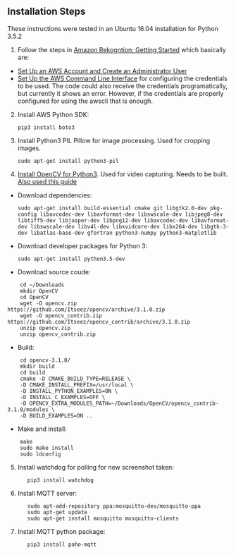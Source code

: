 ## Installation Steps

These instructions were tested in an Ubuntu 16.04 installation for Python 3.5.2

1. Follow the steps in [Amazon Rekogntion: Getting Started](http://docs.aws.amazon.com/rekognition/latest/dg/getting-started.html) which basically are:
  * [Set Up an AWS Account and Create an Administrator User](http://docs.aws.amazon.com/rekognition/latest/dg/setting-up.html)
  * [Set Up the AWS Command Line Interface](http://docs.aws.amazon.com/rekognition/latest/dg/setup-awscli.html) for configuring the credentials to be used. The code could also receive the credentials programatically, but currently it shows an error. However, if the credentials are properly configured for using the awscli that is enough.
2. Install AWS Python SDK:
   ```
   pip3 install boto3
   ```
3. Install Python3 PIL Pillow for image processing. Used for cropping images.
   ```
   sudo apt-get install python3-pil
   ```
4. [Install OpenCV for Python3](http://cyaninfinite.com/tutorials/installing-opencv-in-ubuntu-for-python-3/). Used for video capturing. Needs to be built. [Also used this guide](http://www.pyimagesearch.com/2016/10/24/ubuntu-16-04-how-to-install-opencv/)
  * Download dependencies:
    ```
    sudo apt-get install build-essential cmake git libgtk2.0-dev pkg-config libavcodec-dev libavformat-dev libswscale-dev libjpeg8-dev libtiff5-dev libjasper-dev libpng12-dev libavcodec-dev libavformat-dev libswscale-dev libv4l-dev libxvidcore-dev libx264-dev libgtk-3-dev libatlas-base-dev gfortran python3-numpy python3-matplotlib
    ```
  * Download developer packages for Python 3:
    ```
    sudo apt-get install python3.5-dev
    ```
  * Download source coude:
  ```
      cd ~/Downloads
      mkdir OpenCV
      cd OpenCV
      wget -O opencv.zip https://github.com/Itseez/opencv/archive/3.1.0.zip
      wget -O opencv_contrib.zip https://github.com/Itseez/opencv_contrib/archive/3.1.0.zip
      unzip opencv.zip
      unzip opencv_contrib.zip
  ```
  * Build:
  ```
      cd opencv-3.1.0/
      mkdir build
      cd build
      cmake -D CMAKE_BUILD_TYPE=RELEASE \
      -D CMAKE_INSTALL_PREFIX=/usr/local \
      -D INSTALL_PYTHON_EXAMPLES=ON \
      -D INSTALL_C_EXAMPLES=OFF \
      -D OPENCV_EXTRA_MODULES_PATH=~/Downloads/OpenCV/opencv_contrib-3.1.0/modules \
      -D BUILD_EXAMPLES=ON ..
  ```
  * Make and install:
  ```
      make
      sudo make install
      sudo ldconfig
  ```
5. Install watchdog for polling for new screenshot taken:
   ```
      pip3 install watchdog
   ```
6. Install MQTT server:
   ```
      sudo apt-add-repository ppa:mosquitto-dev/mosquitto-ppa
      sudo apt-get update
      sudo apt-get install mosquitto mosquitto-clients
   ```
7. Install MQTT python package:
   ```
      pip3 install paho-mqtt
   ```
